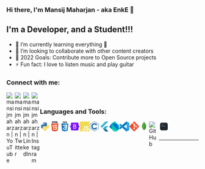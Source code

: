 ### Hi there, I'm Mansij Maharjan - aka EnkE 👋 


## I'm a Developer, and a Student!!!

- 🌱 I’m currently learning everything 🤣
- 👯 I’m looking to collaborate with other content creators
- 🥅 2022 Goals: Contribute more to Open Source projects
- ⚡ Fun fact: I love to listen music and play guitar


### Connect with me:

[<img align="left" alt="mansijmaharzn | YouTube" width="22px" src="https://github.com/gauravghongde/social-icons/blob/master/PNG/Color/Youtube.png" />][youtube]
[<img align="left" alt="mansijmaharzn | Twitter" width="22px" src="https://github.com/gauravghongde/social-icons/blob/master/PNG/Color/Twitter.png?raw=true" />][twitter]
[<img align="left" alt="mansijmaharzn | LinkedIn" width="22px" src="https://github.com/gauravghongde/social-icons/blob/master/PNG/Color/LinkedIN.png?raw=true" />][linkedin]
[<img align="left" alt="mansijmaharzn | Instagram" width="22px" src="https://github.com/gauravghongde/social-icons/blob/master/SVG/Color/Instagram.svg" />][instagram]

<br />


### Languages and Tools:

<img align="left" alt="Python" width="26px" src="https://raw.githubusercontent.com/devicons/devicon/1119b9f84c0290e0f0b38982099a2bd027a48bf1/icons/python/python-original.svg" />
<img align="left" alt="HTML5" width="26px" src="https://raw.githubusercontent.com/github/explore/80688e429a7d4ef2fca1e82350fe8e3517d3494d/topics/html/html.png" />
<img align="left" alt="CSS3" width="26px" src="https://raw.githubusercontent.com/github/explore/80688e429a7d4ef2fca1e82350fe8e3517d3494d/topics/css/css.png" />
<img align="left" alt="BootStrap" width="26px" src="https://raw.githubusercontent.com/devicons/devicon/1119b9f84c0290e0f0b38982099a2bd027a48bf1/icons/bootstrap/bootstrap-original.svg" />
<img align="left" alt="JavaScript" width="26px" src="https://raw.githubusercontent.com/devicons/devicon/1119b9f84c0290e0f0b38982099a2bd027a48bf1/icons/javascript/javascript-plain.svg" />
<img align="left" alt="C" width="26px" src="https://raw.githubusercontent.com/devicons/devicon/1119b9f84c0290e0f0b38982099a2bd027a48bf1/icons/c/c-line.svg" />
<img align="left" alt="Flutter" width="26px" src="https://raw.githubusercontent.com/devicons/devicon/1119b9f84c0290e0f0b38982099a2bd027a48bf1/icons/flutter/flutter-original.svg" />
<img align="left" alt="Dart" width="26px" src="https://raw.githubusercontent.com/devicons/devicon/1119b9f84c0290e0f0b38982099a2bd027a48bf1/icons/dart/dart-original.svg" />
<img align="left" alt="Visual Studio Code" width="26px" src="https://raw.githubusercontent.com/github/explore/80688e429a7d4ef2fca1e82350fe8e3517d3494d/topics/visual-studio-code/visual-studio-code.png" />
<img align="left" alt="Git" width="26px" src="https://raw.githubusercontent.com/devicons/devicon/1119b9f84c0290e0f0b38982099a2bd027a48bf1/icons/git/git-original.svg" />
<img align="left" alt="MongoDB" width="26px" src="https://raw.githubusercontent.com/devicons/devicon/1119b9f84c0290e0f0b38982099a2bd027a48bf1/icons/mongodb/mongodb-original.svg" />
<img align="left" alt="GitHub" width="26px" src="https://github.com/gauravghongde/social-icons/blob/master/PNG/Color/Github.png?raw=true" />
<img align="left" alt="Terminal" width="26px" src="https://github.com/dhanishgajjar/terminal-icons/raw/master/png/citylights.png" />

<br />
<br />

---
[twitter]: https://twitter.com/mansij_maharzn
[youtube]: https://www.youtube.com/channel/UCopdm5ifwf_PIErlwu5aL4g
[instagram]: https://instagram.com/mansij.maharzn
[linkedin]: https://www.linkedin.com/in/mansij-maharzn-90a963238
